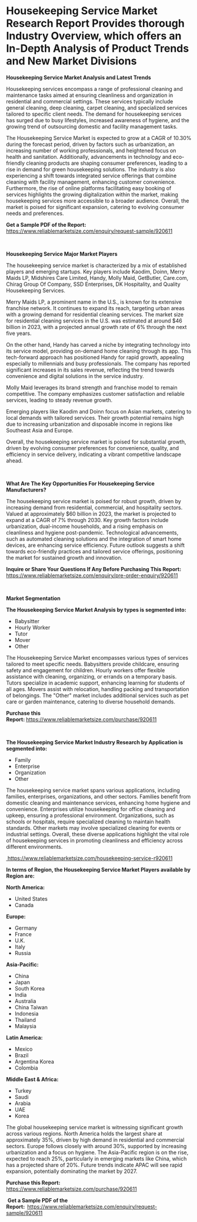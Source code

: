 <p><h1>Housekeeping Service Market Research Report Provides thorough Industry Overview, which offers an In-Depth Analysis of Product Trends and New Market Divisions</h1></p><p><strong>Housekeeping Service Market Analysis and Latest Trends</strong></p>
<p><p>Housekeeping services encompass a range of professional cleaning and maintenance tasks aimed at ensuring cleanliness and organization in residential and commercial settings. These services typically include general cleaning, deep cleaning, carpet cleaning, and specialized services tailored to specific client needs. The demand for housekeeping services has surged due to busy lifestyles, increased awareness of hygiene, and the growing trend of outsourcing domestic and facility management tasks.</p><p>The Housekeeping Service Market is expected to grow at a CAGR of 10.30% during the forecast period, driven by factors such as urbanization, an increasing number of working professionals, and heightened focus on health and sanitation. Additionally, advancements in technology and eco-friendly cleaning products are shaping consumer preferences, leading to a rise in demand for green housekeeping solutions. The industry is also experiencing a shift towards integrated service offerings that combine cleaning with facility management, enhancing customer convenience. Furthermore, the rise of online platforms facilitating easy booking of services highlights the growing digitalization within the market, making housekeeping services more accessible to a broader audience. Overall, the market is poised for significant expansion, catering to evolving consumer needs and preferences.</p></p>
<p><strong>Get a Sample PDF of the Report:&nbsp;</strong> <a href="https://www.reliablemarketsize.com/enquiry/request-sample/920611?utm_campaign=2891&utm_medium=2&utm_source=Github&utm_content=ia&utm_term=16042025&utm_id=housekeeping-service">https://www.reliablemarketsize.com/enquiry/request-sample/920611</a></p>
<p>&nbsp;</p>
<p><strong>Housekeeping Service Major Market Players</strong></p>
<p><p>The housekeeping service market is characterized by a mix of established players and emerging startups. Key players include Kaodim, Doinn, Merry Maids LP, Midshires Care Limited, Handy, Molly Maid, GetButler, Care.com, Chirag Group Of Company, SSD Enterprises, DK Hospitality, and Quality Housekeeping Services. </p><p>Merry Maids LP, a prominent name in the U.S., is known for its extensive franchise network. It continues to expand its reach, targeting urban areas with a growing demand for residential cleaning services. The market size for residential cleaning services in the U.S. was estimated at around $46 billion in 2023, with a projected annual growth rate of 6% through the next five years.</p><p>On the other hand, Handy has carved a niche by integrating technology into its service model, providing on-demand home cleaning through its app. This tech-forward approach has positioned Handy for rapid growth, appealing especially to millennials and busy professionals. The company has reported significant increases in its sales revenue, reflecting the trend towards convenience and digital solutions in the service industry.</p><p>Molly Maid leverages its brand strength and franchise model to remain competitive. The company emphasizes customer satisfaction and reliable services, leading to steady revenue growth. </p><p>Emerging players like Kaodim and Doinn focus on Asian markets, catering to local demands with tailored services. Their growth potential remains high due to increasing urbanization and disposable income in regions like Southeast Asia and Europe.</p><p>Overall, the housekeeping service market is poised for substantial growth, driven by evolving consumer preferences for convenience, quality, and efficiency in service delivery, indicating a vibrant competitive landscape ahead.</p></p>
<p>&nbsp;</p>
<p><strong>What Are The Key Opportunities For Housekeeping Service Manufacturers?</strong></p>
<p><p>The housekeeping service market is poised for robust growth, driven by increasing demand from residential, commercial, and hospitality sectors. Valued at approximately $60 billion in 2023, the market is projected to expand at a CAGR of 7% through 2030. Key growth factors include urbanization, dual-income households, and a rising emphasis on cleanliness and hygiene post-pandemic. Technological advancements, such as automated cleaning solutions and the integration of smart home devices, are enhancing service efficiency. Future outlook suggests a shift towards eco-friendly practices and tailored service offerings, positioning the market for sustained growth and innovation.</p></p>
<p><strong>Inquire or Share Your Questions If Any Before Purchasing This Report:</strong> <a href="https://www.reliablemarketsize.com/enquiry/pre-order-enquiry/920611?utm_campaign=2891&utm_medium=2&utm_source=Github&utm_content=ia&utm_term=16042025&utm_id=housekeeping-service">https://www.reliablemarketsize.com/enquiry/pre-order-enquiry/920611</a></p>
<p>&nbsp;</p>
<p><strong>Market Segmentation</strong></p>
<p><strong>The Housekeeping Service Market Analysis by types is segmented into:</strong></p>
<p><ul><li>Babysitter</li><li>Hourly Worker</li><li>Tutor</li><li>Mover</li><li>Other</li></ul></p>
<p><p>The Housekeeping Service Market encompasses various types of services tailored to meet specific needs. Babysitters provide childcare, ensuring safety and engagement for children. Hourly workers offer flexible assistance with cleaning, organizing, or errands on a temporary basis. Tutors specialize in academic support, enhancing learning for students of all ages. Movers assist with relocation, handling packing and transportation of belongings. The "Other" market includes additional services such as pet care or garden maintenance, catering to diverse household demands.</p></p>
<p><strong>Purchase this Report:&nbsp;</strong><a href="https://www.reliablemarketsize.com/purchase/920611?utm_campaign=2891&utm_medium=2&utm_source=Github&utm_content=ia&utm_term=16042025&utm_id=housekeeping-service">https://www.reliablemarketsize.com/purchase/920611</a></p>
<p>&nbsp;</p>
<p><strong>The Housekeeping Service Market Industry Research by Application is segmented into:</strong></p>
<p><ul><li>Family</li><li>Enterprise</li><li>Organization</li><li>Other</li></ul></p>
<p><p>The housekeeping service market spans various applications, including families, enterprises, organizations, and other sectors. Families benefit from domestic cleaning and maintenance services, enhancing home hygiene and convenience. Enterprises utilize housekeeping for office cleaning and upkeep, ensuring a professional environment. Organizations, such as schools or hospitals, require specialized cleaning to maintain health standards. Other markets may involve specialized cleaning for events or industrial settings. Overall, these diverse applications highlight the vital role of housekeeping services in promoting cleanliness and efficiency across different environments.</p></p>
<p><a href="https://www.reliablemarketsize.com/housekeeping-service-r920611?utm_campaign=2891&utm_medium=2&utm_source=Github&utm_content=ia&utm_term=16042025&utm_id=housekeeping-service">&nbsp;https://www.reliablemarketsize.com/housekeeping-service-r920611</a></p>
<p><strong>In terms of Region, the Housekeeping Service Market Players available by Region are:</strong></p>
<p>
    <p> <strong> North America: </strong>
        <ul>
            <li>United States</li>
            <li>Canada</li>
        </ul>
        </p> 
    <p> <strong> Europe: </strong>
        <ul>
            <li>Germany</li>
            <li>France</li>
            <li>U.K.</li>
            <li>Italy</li>
            <li>Russia</li>
        </ul>
        </p> 
    <p> <strong> Asia-Pacific: </strong>
        <ul>
            <li>China</li>
            <li>Japan</li>
            <li>South Korea</li>
            <li>India</li>
            <li>Australia</li>
            <li>China Taiwan</li>
            <li>Indonesia</li>
            <li>Thailand</li>
            <li>Malaysia</li>
        </ul>
        </p> 
    <p> <strong> Latin America: </strong>
        <ul>
            <li>Mexico</li>
            <li>Brazil</li>
            <li>Argentina Korea</li>
            <li>Colombia</li>
        </ul>
        </p> 
    <p> <strong> Middle East & Africa: </strong>
        <ul>
            <li>Turkey</li>
            <li>Saudi</li>
            <li>Arabia</li>
            <li>UAE</li>
            <li>Korea</li>
        </ul>
    </p>
    </p>
<p><p>The global housekeeping service market is witnessing significant growth across various regions. North America holds the largest share at approximately 35%, driven by high demand in residential and commercial sectors. Europe follows closely with around 30%, supported by increasing urbanization and a focus on hygiene. The Asia-Pacific region is on the rise, expected to reach 25%, particularly in emerging markets like China, which has a projected share of 20%. Future trends indicate APAC will see rapid expansion, potentially dominating the market by 2027.</p></p>
<p><strong>Purchase this Report: </strong><a href="https://www.reliablemarketsize.com/purchase/920611?utm_campaign=2891&utm_medium=2&utm_source=Github&utm_content=ia&utm_term=16042025&utm_id=housekeeping-service">https://www.reliablemarketsize.com/purchase/920611</a></p>
<p>&nbsp;<strong>Get a Sample PDF of the Report:&nbsp;&nbsp;</strong><a href="https://www.reliablemarketsize.com/enquiry/request-sample/920611?utm_campaign=2891&utm_medium=2&utm_source=Github&utm_content=ia&utm_term=16042025&utm_id=housekeeping-service">https://www.reliablemarketsize.com/enquiry/request-sample/920611</a></p>
<p><strong></strong></p>
<p><p></p><p></p><p></p></p>
